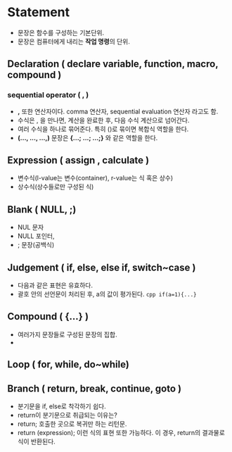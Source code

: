 # Statement

- 문장은 함수를 구성하는 기본단위.
- 문장은 컴퓨터에게 내리는 **작업 명령**의 단위. 


## Declaration ( declare variable, function, macro, compound )

### sequential operator ( , )

- **,** 또한 연산자이다. comma 연산자, sequential evaluation 연산자 라고도 함.
- 수식은 , 을 만나면, 계산을 완료한 후, 다음 수식 계산으로 넘어간다.
- 여러 수식을 하나로 묶어준다. 특히 ()로 묶이면 복합식 역할을 한다.
- **(..., ..., ...,)** 문장은 **{...; ...; ...;}** 와 같은 역할을 한다.

## Expression ( assign , calculate )
- 변수식(l-value는 변수(container), r-value는 식 혹은 상수)
- 상수식(상수들로만 구성된 식)

## Blank ( NULL, ;)
- NUL 문자
- NULL 포인터, 
- ; 문장(공백식) 

## Judgement ( if, else, else if, switch~case )
- 다음과 같은 표현은 유효하다. 
- 괄호 안의 선언문이 처리된 후, a의 값이 평가된다. 
```cpp if(a=1){...} ``` 


## Compound ( {...} )
- 여러가지 문장들로 구성된 문장의 집합.
- 

## Loop ( for, while, do~while)
## Branch ( return, break, continue, goto )
- 분기문을 if, else로 착각하기 쉽다. 
- return이 분기문으로 취급되는 이유는?
- return; 호출한 곳으로 복귀만 하는 리턴문. 
- return (expression); 이런 식의 표현 또한 가능하다.
이 경우, return의 결과물로 식이 반환된다. 